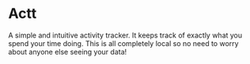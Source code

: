 # Actt
A simple and intuitive activity tracker. It keeps track of exactly what you spend your time doing. This is all completely local so no need to worry about anyone else seeing your data!
